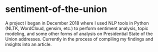 # sentiment-of-the-union
A project I began in December 2018 where I used NLP tools in Python (NLTK, WordCloud, gensim, etc.) to perform sentiment analysis, topic modeling, and some other forms of analysis on Presidential State of the Union addresses. Currently in the process of compiling my findings and insights into an article.
